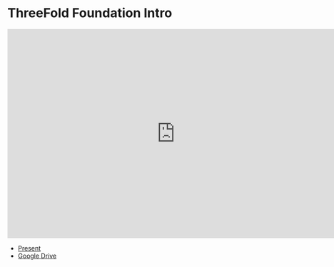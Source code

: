 # ThreeFold Foundation Intro

<iframe src="https://docs.google.com/presentation/d/e/2PACX-1vRPLSVO3kO6mcPmfSh44THzOemw5P_idKXIw9pF2qvBQZs3GrKXTZDnUL8wAuYnmSmTQW9ZmXPfcFPD/embed?start=false&loop=false&delayms=10000" frameborder="0" width="750" height="470" allowfullscreen="true" mozallowfullscreen="true" webkitallowfullscreen="true"></iframe>

- [Present](http://intro_slides.threefold.me)
- [Google Drive](https://docs.google.com/presentation/d/1hf_oEyGDrenVzatXhcIsJigHlJeSqUKIwZWpiSEoe4w/edit?usp=drive_web&ouid=101460153806293923139)

